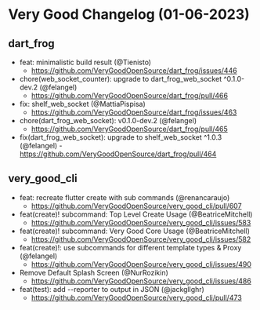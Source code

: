 # Very Good Changelog (01-06-2023)

## dart_frog

- feat: minimalistic build result (@Tienisto)
  - https://github.com/VeryGoodOpenSource/dart_frog/issues/446
- chore(web_socket_counter): upgrade to dart_frog_web_socket ^0.1.0-dev.2 (@felangel)
  - https://github.com/VeryGoodOpenSource/dart_frog/pull/466
- fix: shelf_web_socket (@MattiaPispisa)
  - https://github.com/VeryGoodOpenSource/dart_frog/issues/463
- chore(dart_frog_web_socket): v0.1.0-dev.2 (@felangel)
  - https://github.com/VeryGoodOpenSource/dart_frog/pull/465
- fix(dart_frog_web_socket): upgrade to shelf_web_socket ^1.0.3 (@felangel) - https://github.com/VeryGoodOpenSource/dart_frog/pull/464
  ​

## very_good_cli

- feat: recreate flutter create with sub commands (@renancaraujo)
  - https://github.com/VeryGoodOpenSource/very_good_cli/pull/607
- feat(create)! subcommand: Top Level Create Usage (@BeatriceMitchell)
  - https://github.com/VeryGoodOpenSource/very_good_cli/issues/583
- feat(create)! subcommand: Very Good Core Usage (@BeatriceMitchell)
  - https://github.com/VeryGoodOpenSource/very_good_cli/issues/582
- feat(create)!: use subcommands for different template types & Proxy (@felangel)
  - https://github.com/VeryGoodOpenSource/very_good_cli/issues/490
- Remove Default Splash Screen (@NurRozikin)
  - https://github.com/VeryGoodOpenSource/very_good_cli/issues/486
- feat(test): add --reporter to output in JSON (@jackgllghr)
  - https://github.com/VeryGoodOpenSource/very_good_cli/pull/473
